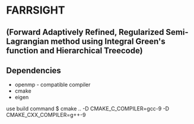 FARRSIGHT 
===
(Forward Adaptively Refined, Regularized Semi-Lagrangian method using Integral Green's function and Hierarchical Treecode)
---

Dependencies
---
* openmp - compatible compiler
* cmake
* eigen


use build command
$ cmake .. -D CMAKE_C_COMPILER=gcc-9 -D CMAKE_CXX_COMPILER=g++-9
